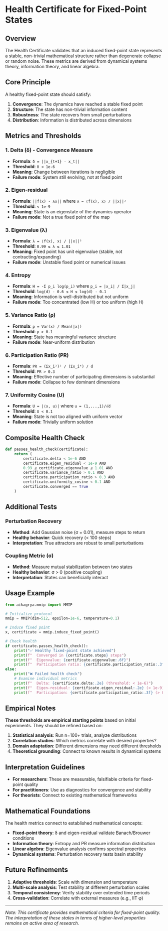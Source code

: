 # Health Certificate for Fixed-Point States

## Overview

The Health Certificate validates that an induced fixed-point state represents a stable, non-trivial mathematical structure rather than degenerate collapse or random noise. These metrics are derived from dynamical systems theory, information theory, and linear algebra.

## Core Principle

A healthy fixed-point state should satisfy:
1. **Convergence**: The dynamics have reached a stable fixed point
2. **Structure**: The state has non-trivial information content
3. **Robustness**: The state recovers from small perturbations
4. **Distribution**: Information is distributed across dimensions

## Metrics and Thresholds

### 1. Delta (δ) - Convergence Measure
- **Formula**: `δ = ||x_{t+1} - x_t||`
- **Threshold**: `δ < 1e-6`
- **Meaning**: Change between iterations is negligible
- **Failure mode**: System still evolving, not at fixed point

### 2. Eigen-residual
- **Formula**: `||f(x) - λx||` where `λ = ⟨f(x), x⟩ / ||x||²`
- **Threshold**: `< 1e-9`
- **Meaning**: State is an eigenstate of the dynamics operator
- **Failure mode**: Not a true fixed point of the map

### 3. Eigenvalue (λ)
- **Formula**: `λ = ⟨f(x), x⟩ / ||x||²`
- **Threshold**: `0.99 ≤ λ ≤ 1.01`
- **Meaning**: Fixed point has unit eigenvalue (stable, not contracting/expanding)
- **Failure mode**: Unstable fixed point or numerical issues

### 4. Entropy
- **Formula**: `H = -Σ p_i log(p_i)` where `p_i = |x_i| / Σ|x_j|`
- **Threshold**: `log(d) - 0.6 ≤ H ≤ log(d) - 0.1`
- **Meaning**: Information is well-distributed but not uniform
- **Failure mode**: Too concentrated (low H) or too uniform (high H)

### 5. Variance Ratio (ρ)
- **Formula**: `ρ = Var(x) / Mean(|x|)`
- **Threshold**: `ρ > 0.1`
- **Meaning**: State has meaningful variance structure
- **Failure mode**: Near-uniform distribution

### 6. Participation Ratio (PR)
- **Formula**: `PR = (Σx_i²)² / (Σx_i⁴) / d`
- **Threshold**: `PR > 0.3`
- **Meaning**: Effective number of participating dimensions is substantial
- **Failure mode**: Collapse to few dominant dimensions

### 7. Uniformity Cosine (U)
- **Formula**: `U = |⟨x, u⟩|` where `u = (1,...,1)/√d`
- **Threshold**: `U < 0.1`
- **Meaning**: State is not too aligned with uniform vector
- **Failure mode**: Trivially uniform solution

## Composite Health Check

```python
def passes_health_check(certificate):
    return (
        certificate.delta < 1e-6 AND
        certificate.eigen_residual < 1e-9 AND
        0.99 ≤ certificate.eigenvalue ≤ 1.01 AND
        certificate.variance_ratio > 0.1 AND
        certificate.participation_ratio > 0.3 AND
        certificate.uniformity_cosine < 0.1 AND
        certificate.converged == True
    )
```

## Additional Tests

### Perturbation Recovery
- **Method**: Add Gaussian noise (σ = 0.01), measure steps to return
- **Healthy behavior**: Quick recovery (< 100 steps)
- **Interpretation**: True attractors are robust to small perturbations

### Coupling Metric (σ)
- **Method**: Measure mutual stabilization between two states
- **Healthy behavior**: σ > 0 (positive coupling)
- **Interpretation**: States can beneficially interact

## Usage Example

```python
from aikagrya.mmip import MMIP

# Initialize protocol
mmip = MMIP(dim=512, epsilon=1e-6, temperature=0.1)

# Induce fixed point
x, certificate = mmip.induce_fixed_point()

# Check health
if certificate.passes_health_check():
    print("✅ Healthy fixed-point state achieved")
    print(f"  Converged in {certificate.steps} steps")
    print(f"  Eigenvalue: {certificate.eigenvalue:.6f}")
    print(f"  Participation ratio: {certificate.participation_ratio:.3f}")
else:
    print("❌ Failed health check")
    # Examine individual metrics
    print(f"  Delta: {certificate.delta:.2e} (threshold: < 1e-6)")
    print(f"  Eigen-residual: {certificate.eigen_residual:.2e} (< 1e-9)")
    print(f"  Participation: {certificate.participation_ratio:.3f} (> 0.3)")
```

## Empirical Notes

**These thresholds are empirical starting points** based on initial experiments. They should be refined based on:

1. **Statistical analysis**: Run n=100+ trials, analyze distributions
2. **Correlation studies**: Which metrics correlate with desired properties?
3. **Domain adaptation**: Different dimensions may need different thresholds
4. **Theoretical grounding**: Connect to known results in dynamical systems

## Interpretation Guidelines

- **For researchers**: These are measurable, falsifiable criteria for fixed-point quality
- **For practitioners**: Use as diagnostics for convergence and stability
- **For theorists**: Connect to existing mathematical frameworks

## Mathematical Foundations

The health metrics connect to established mathematical concepts:

- **Fixed-point theory**: δ and eigen-residual validate Banach/Brouwer conditions
- **Information theory**: Entropy and PR measure information distribution
- **Linear algebra**: Eigenvalue analysis confirms spectral properties
- **Dynamical systems**: Perturbation recovery tests basin stability

## Future Refinements

1. **Adaptive thresholds**: Scale with dimension and temperature
2. **Multi-scale analysis**: Test stability at different perturbation scales
3. **Temporal consistency**: Verify stability over extended time periods
4. **Cross-validation**: Correlate with external measures (e.g., IIT φ)

---

*Note: This certificate provides mathematical criteria for fixed-point quality. The interpretation of these states in terms of higher-level properties remains an active area of research.*
